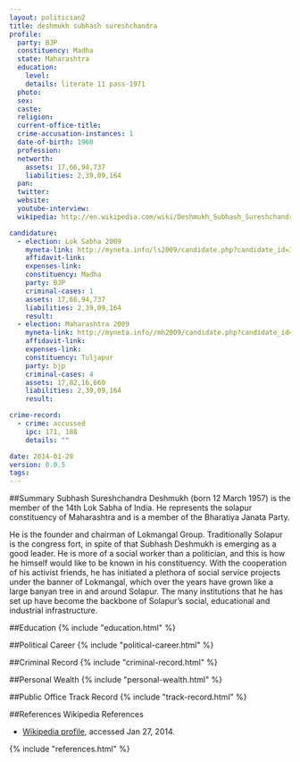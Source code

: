 ```yaml
---
layout: politician2
title: deshmukh subhash sureshchandra
profile: 
  party: BJP
  constituency: Madha
  state: Maharashtra
  education: 
    level: 
    details: literate 11 pass-1971
  photo: 
  sex: 
  caste: 
  religion: 
  current-office-title: 
  crime-accusation-instances: 1
  date-of-birth: 1960
  profession: 
  networth: 
    assets: 17,66,94,737
    liabilities: 2,39,09,164
  pan: 
  twitter: 
  website: 
  youtube-interview: 
  wikipedia: http://en.wikipedia.com/wiki/Deshmukh_Subhash_Sureshchandra

candidature: 
  - election: Lok Sabha 2009
    myneta-link: http://myneta.info/ls2009/candidate.php?candidate_id=3748
    affidavit-link: 
    expenses-link: 
    constituency: Madha 
    party: BJP
    criminal-cases: 1
    assets: 17,66,94,737
    liabilities: 2,39,09,164
    result:  
  - election: Maharashtra 2009
    myneta-link: http://myneta.info//mh2009/candidate.php?candidate_id=3167
    affidavit-link: 
    expenses-link: 
    constituency: Tuljapur 
    party: bjp
    criminal-cases: 4
    assets: 17,82,16,660
    liabilities: 2,39,09,164
    result:  

crime-record: 
  - crime: accussed
    ipc: 171, 188
    details: "" 

date: 2014-01-28
version: 0.0.5
tags: 
---
```

##Summary
Subhash Sureshchandra Deshmukh (born 12 March 1957) is the member of the 14th Lok Sabha of India. He represents the solapur constituency of Maharashtra and is a member of the Bharatiya Janata Party.

He is the founder and chairman of Lokmangal Group. Traditionally Solapur is the congress fort, in spite of that Subhash Deshmukh is emerging as a good leader. He is more of a social worker than a politician, and this is how he himself would like to be known in his constituency. With the cooperation of his activist friends, he has initiated a plethora of social service projects under the banner of Lokmangal, which over the years have grown like a large banyan tree in and around Solapur. The many institutions that he has set up have become the backbone of Solapur’s social, educational and industrial infrastructure.


##Education
{% include "education.html" %}


##Political Career
{% include "political-career.html" %}


##Criminal Record
{% include "criminal-record.html" %}


##Personal Wealth
{% include "personal-wealth.html" %}


##Public Office Track Record
{% include "track-record.html" %}


##References
Wikipedia References
- [Wikipedia profile]({{page.profile.wikipedia}}), accessed Jan 27, 2014.



{% include "references.html" %}